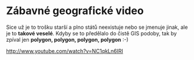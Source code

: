 <!--
title : Zábavné geografické video
author : Roman Ožana <ozana@omdesign.cz>
date : 1.12.2006 07:34:45
tags : video
-->

# Zábavné geografické video

Sice už je to trošku starší a plno států neexistuje nebo se jmenuje jinak, ale je to **takové veselé**. Kdyby se to předělalo do čistě GIS podoby, tak by zpíval jen **polygon, polygon, polygon, polygon** :-)

http://www.youtube.com/watch?v=NC1qkLn6IRI